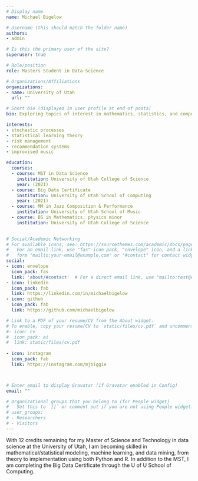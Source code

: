 ```yaml
---
# Display name
name: Michael Bigelow

# Username (this should match the folder name)
authors:
- admin

# Is this the primary user of the site?
superuser: true

# Role/position
role: Masters Student in Data Science

# Organizations/Affiliations
organizations:
- name: University of Utah
  url: ""

# Short bio (displayed in user profile at end of posts)
bio: Exploring topics of interest in mathematics, statistics, and computing.

interests:
- stochastic processes
- statistical learning theory
- risk management
- recommendation systems
- improvised music

education:
  courses:
  - course: MST in Data Science 
    institution: University of Utah College of Science
    year: (2021)
  - course: Big Data Certificate 
    institution: University of Utah School of Computing
    year: (2021)
  - course: MM in Jazz Composition & Performance
    institution: University of Utah School of Music
  - course: BS in Mathematics; physics minor
    institution: University of Utah College of Science
    

# Social/Academic Networking
# For available icons, see: https://sourcethemes.com/academic/docs/page-builder/#icons
#   For an email link, use "fas" icon pack, "envelope" icon, and a link in the
#   form "mailto:your-email@example.com" or "#contact" for contact widget.
social:
- icon: envelope
  icon_pack: fas
  link: 'about/#contact'  # For a direct email link, use "mailto:test@example.org".
- icon: linkedin
  icon_pack: fab
  link: https://linkedin.com/in/michaelbigelow
- icon: github
  icon_pack: fab
  link: https://github.com/michaelbigelow

# Link to a PDF of your resume/CV from the About widget.
# To enable, copy your resume/CV to `static/files/cv.pdf` and uncomment the lines below.
#- icon: cv
#  icon_pack: ai
#  link: static/files/cv.pdf
  
- icon: instagram
  icon_pack: fab
  link: https://instagram.com/mjbiggie



# Enter email to display Gravatar (if Gravatar enabled in Config)
email: ""

# Organizational groups that you belong to (for People widget)
#   Set this to `[]` or comment out if you are not using People widget.
# user_groups:
# - Researchers
# - Visitors
---
```


With 12 credits remaining for my Master of Science and Technology in data science at the University of Utah, I am becoming skilled in mathematical/statistical modeling, machine learning, and data mining, from theory to implementation using both Python and R.
In addition to the MST, I am completing the Big Data Certificate through the U of U School of Computing. 
